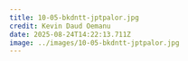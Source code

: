 ```yaml
---
title: 10-05-bkdntt-jptpalor.jpg
credit: Kevin Daud Oemanu
date: 2025-08-24T14:22:13.711Z
image: ../images/10-05-bkdntt-jptpalor.jpg
---
```


